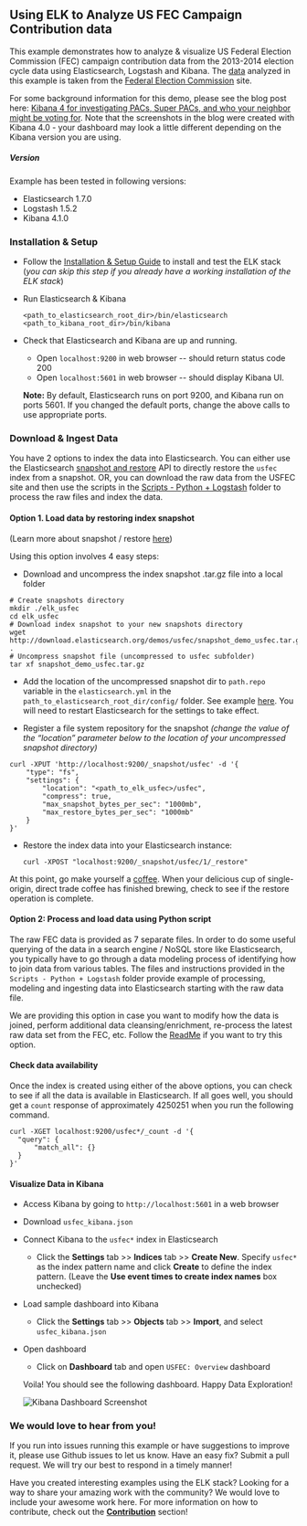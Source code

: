 ## Using ELK to Analyze US FEC Campaign Contribution data

This example demonstrates how to analyze & visualize US Federal Election Commission (FEC) campaign contribution data from the 2013-2014 election cycle data using Elasticsearch, Logstash and Kibana. The [data](http://www.fec.gov/finance/disclosure/ftpdet.shtml#a2013_2014) analyzed in this example is taken from the [Federal Election Commission](http://www.fec.gov/finance/disclosure/ftpdet.shtml) site.

For some background information for this demo, please see the blog post here:
[Kibana 4 for investigating PACs, Super PACs, and who your neighbor might be voting for](http://www.elasticsearch.org/blog/kibana-4-for-investigating-pacs-super-pacs-and-your-neighbors/). Note that the screenshots in the blog were created with Kibana 4.0 - your dashboard may look a little different depending on the Kibana version you are using.

##### Version
Example has been tested in following versions:
- Elasticsearch 1.7.0
- Logstash 1.5.2
- Kibana 4.1.0

### Installation & Setup
* Follow the [Installation & Setup Guide](https://github.com/elastic/examples/blob/master/Installation%20and%20Setup.md) to install and test the ELK stack (*you can skip this step if you already have a working installation of the ELK stack*)

* Run Elasticsearch & Kibana
  ```shell
  <path_to_elasticsearch_root_dir>/bin/elasticsearch
  <path_to_kibana_root_dir>/bin/kibana
  ```

* Check that Elasticsearch and Kibana are up and running.
  - Open `localhost:9200` in web browser -- should return status code 200
  - Open `localhost:5601` in web browser -- should display Kibana UI.

  **Note:** By default, Elasticsearch runs on port 9200, and Kibana run on ports 5601. If you changed the default ports, change   the above calls to use appropriate ports.


### Download & Ingest Data

You have 2 options to index the data into Elasticsearch. You can either use the Elasticsearch [snapshot and restore](https://www.elastic.co/guide/en/elasticsearch/reference/current/modules-snapshots.html) API to directly restore the `usfec` index from a snapshot. OR, you can download the raw data from the USFEC site and then use the scripts in the [Scripts - Python + Logstash](https://github.com/elastic/asawari-workbench/tree/master/usfec/Scripts%20-%20Python%20%2B%20Logstash) folder to process the raw files and index the data.


#### Option 1. Load data by restoring index snapshot
(Learn more about snapshot / restore [here]())

Using this option involves 4 easy steps:

  * Download and uncompress the index snapshot .tar.gz file into a local folder
  
  ```shell
  # Create snapshots directory
  mkdir ./elk_usfec
  cd elk_usfec
  # Download index snapshot to your new snapshots directory
  wget http://download.elasticsearch.org/demos/usfec/snapshot_demo_usfec.tar.gz .
  # Uncompress snapshot file (uncompressed to usfec subfolder)
  tar xf snapshot_demo_usfec.tar.gz
  ```
  * Add the location of the uncompressed snapshot dir to `path.repo` variable in the `elasticsearch.yml` in the `path_to_elasticsearch_root_dir/config/` folder. See example [here](https://www.elastic.co/guide/en/elasticsearch/reference/current/modules-snapshots.html#_shared_file_system_repository). You will need to restart Elasticsearch for the settings to take effect. 

  * Register a file system repository for the snapshot *(change the value of the “location” parameter below to the location of your uncompressed snapshot directory)*
  ```shell
  curl -XPUT 'http://localhost:9200/_snapshot/usfec' -d '{
      "type": "fs",
      "settings": {
          "location": "<path_to_elk_usfec>/usfec",
          "compress": true,
          "max_snapshot_bytes_per_sec": "1000mb",
          "max_restore_bytes_per_sec": "1000mb"
      }
  }'
  ```

  * Restore the index data into your Elasticsearch instance:
    ```shell
    curl -XPOST "localhost:9200/_snapshot/usfec/1/_restore"
    ```

At this point, go make yourself a [coffee](https://bluebottlecoffee.com/preparation-guides). When your delicious cup of single-origin, direct trade coffee has finished brewing, check to see if the restore operation is complete.


#### Option 2: Process and load data using Python script

The raw FEC data is provided as 7 separate files. In order to do some useful querying of the data in a search engine / NoSQL store like Elasticsearch, you typically have to go through a data modeling process of identifying how to join data from various tables. The files and instructions provided in the `Scripts - Python + Logstash` folder provide example of processing, modeling and ingesting data into Elasticsearch starting with the raw data file.

We are providing this option in case you want to modify how the data is joined, perform additional data cleansing/enrichment, re-process the latest raw data set from the FEC, etc. Follow the [ReadMe](https://github.com/elastic/asawari-workbench/blob/master/usfec/Scripts%20-%20Python%20%2B%20Logstash/README.md) if you want to try this option.

#### Check data availability
Once the index is created using either of the above options, you can check to see if all the data is available in Elasticsearch. If all goes well, you should get a `count` response of approximately 4250251 when you run the following command.

  ```shell
  curl -XGET localhost:9200/usfec*/_count -d '{
  	"query": {
  		"match_all": {}
  	}
  }'
  ```

#### Visualize Data in Kibana
* Access Kibana by going to `http://localhost:5601` in a web browser
* Download `usfec_kibana.json` 
* Connect Kibana to the `usfec*` index in Elasticsearch
    * Click the **Settings** tab >> **Indices** tab >> **Create New**. Specify `usfec*` as the index pattern name and click **Create** to define the index pattern. (Leave the **Use event times to create index names** box unchecked)
* Load sample dashboard into Kibana
    * Click the **Settings** tab >> **Objects** tab >> **Import**, and select `usfec_kibana.json`
* Open dashboard
    * Click on **Dashboard** tab and open `USFEC: Overview` dashboard

    Voila! You should see the following dashboard. Happy Data Exploration!

    ![Kibana Dashboard Screenshot](https://cloud.githubusercontent.com/assets/5269751/9821738/0e4c9276-5871-11e5-9348-99074cab1aa6.png)

### We would love to hear from you!
If you run into issues running this example or have suggestions to improve it, please use Github issues to let us know. Have an easy fix? Submit a pull request. We will try our best to respond in a timely manner!

Have you created interesting examples using the ELK stack? Looking for a way to share your amazing work with the community? We would love to include your awesome work here. For more information on how to contribute, check out the **[Contribution](https://github.com/elastic/examples#contributing)** section!
